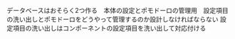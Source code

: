  データベースはおそらく2つ作る　本体の設定とポモドーロの管理用　設定項目の洗い出しとポモドーロをどうやって管理するのか設計しなければならない
設定項目の洗い出しはコンポーネントの設定項目を洗い出して対応付ける
